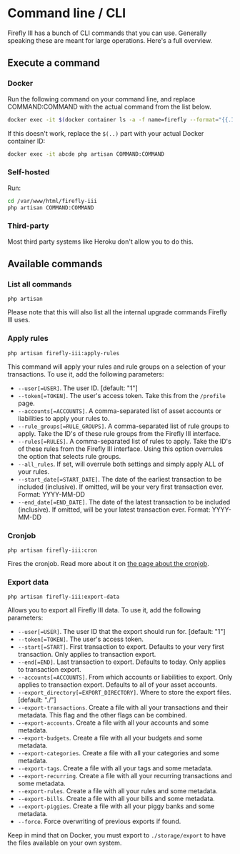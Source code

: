 # Command line / CLI

Firefly III has a bunch of CLI commands that you can use. Generally speaking these are meant for large operations. Here's a full overview.

## Execute a command

### Docker

Run the following command on your command line, and replace COMMAND:COMMAND with the actual command from the list below.

```bash
docker exec -it $(docker container ls -a -f name=firefly --format="{{.ID}}") php artisan COMMAND:COMMAND
```

If this doesn't work, replace the `$(..)` part with your actual Docker container ID:

```bash
docker exec -it abcde php artisan COMMAND:COMMAND
```

### Self-hosted

Run:

```bash
cd /var/www/html/firefly-iii
php artisan COMMAND:COMMAND
```

### Third-party

Most third party systems like Heroku don't allow you to do this.

## Available commands

### List all commands

`php artisan`

Please note that this will also list all the internal upgrade commands Firefly III uses.

### Apply rules

`php artisan firefly-iii:apply-rules`

This command will apply your rules and rule groups on a selection of your transactions. To use it, add the following parameters:

* `--user[=USER]`. The user ID. [default: "1"]
* `--token[=TOKEN]`. The user's access token. Take this from the `/profile` page.
* `--accounts[=ACCOUNTS]`. A comma-separated list of asset accounts or liabilities to apply your rules to.
* `--rule_groups[=RULE_GROUPS]`. A comma-separated list of rule groups to apply. Take the ID's of these rule groups from the Firefly III interface.
* `--rules[=RULES]`. A comma-separated list of rules to apply. Take the ID's of these rules from the Firefly III interface. Using this option overrules the option that selects rule groups.
* `--all_rules`. If set, will overrule both settings and simply apply ALL of your rules.
* `--start_date[=START_DATE]`. The date of the earliest transaction to be included (inclusive). If omitted, will be your very first transaction ever. Format: YYYY-MM-DD
* `--end_date[=END_DATE]`. The date of the latest transaction to be included (inclusive). If omitted, will be your latest transaction ever. Format: YYYY-MM-DD

### Cronjob

`php artisan firefly-iii:cron`

Fires the cronjob. Read more about it on [the page about the cronjob](../advanced-installation/cron.md).

### Export data

`php artisan firefly-iii:export-data`

Allows you to export all Firefly III data. To use it, add the following parameters:

* `--user[=USER]`. The user ID that the export should run for. [default: "1"]
* `--token[=TOKEN]`. The user's access token.
* `--start[=START]`. First transaction to export. Defaults to your very first transaction. Only applies to transaction export.
* `--end[=END]`. Last transaction to export. Defaults to today. Only applies to transaction export.
* `--accounts[=ACCOUNTS]`. From which accounts or liabilities to export. Only applies to transaction export. Defaults to all of your asset accounts.
* `--export_directory[=EXPORT_DIRECTORY]`. Where to store the export files. [default: "./"]
* `--export-transactions`. Create a file with all your transactions and their metadata. This flag and the other flags can be combined.
* `--export-accounts`. Create a file with all your accounts and some metadata.
* `--export-budgets`. Create a file with all your budgets and some metadata.
* `--export-categories`. Create a file with all your categories and some metadata.
* `--export-tags`. Create a file with all your tags and some metadata.
* `--export-recurring`. Create a file with all your recurring transactions and some metadata.
* `--export-rules`. Create a file with all your rules and some metadata.
* `--export-bills`. Create a file with all your bills and some metadata.
* `--export-piggies`. Create a file with all your piggy banks and some metadata.
* `--force`. Force overwriting of previous exports if found.

Keep in mind that on Docker, you must export to `./storage/export` to have the files available on your own system.
